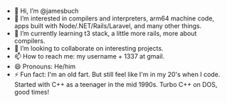 - 👋 Hi, I’m @jamesbuch
- 👀 I’m interested in compilers and interpreters, arm64 machine code, apps built with Node/.NET/Rails/Laravel, and many other things.
- 🌱 I’m currently learning t3 stack, a little more rails, more about compilers.
- 💞️ I’m looking to collaborate on interesting projects.
- 📫 How to reach me: my username + 1337 at gmail.
- 😄 Pronouns: He/him
- ⚡ Fun fact: I'm an old fart. But still feel like I'm in my 20's when I code. Started with C++ as a teenager in the mid 1990s. Turbo C++ on DOS, good times!

<!---
jamesbuch/jamesbuch is a ✨ special ✨ repository because its `README.md` (this file) appears on your GitHub profile.
You can click the Preview link to take a look at your changes.
--->
